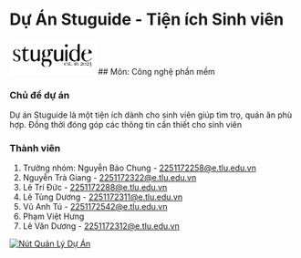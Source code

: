 # Dự Án Stuguide - Tiện ích Sinh viên
<img src="https://github.com/letungduong24/stuguide/blob/main/socialgit.png" alt="Tên mô tả ảnh" width="30%">
## Môn: Công nghệ phần mềm

### Chủ đề dự án

Dự án Stuguide là một tiện ích dành cho sinh viên giúp tìm trọ, quán ăn phù hợp. Đồng thời đóng góp các thông tin cần thiết cho sinh viên

### Thành viên

1. Trưởng nhóm: Nguyễn Bảo Chung - [2251172258@e.tlu.edu.vn](mailto:2251172258@e.tlu.edu.vn)
2. Nguyễn Trà Giang - [2251172322@e.tlu.edu.vn](mailto:2251172322@e.tlu.edu.vn)
3. Lê Trí Đức - [2251172288@e.tlu.edu.vn](mailto:2251172288@e.tlu.edu.vn)
4. Lê Tùng Dương - [2251172311@e.tlu.edu.vn](mailto:2251172311@e.tlu.edu.vn)
5. Vũ Anh Tú - [2251172542@e.tlu.edu.vn](mailto:2251172542@e.tlu.edu.vn)
6. Phạm Việt Hưng
7. Lê Văn Dương - [2251172312@e.tlu.edu.vn](mailto:2251172312@e.tlu.edu.vn)

[![Nút Quản Lý Dự Án](https://img.shields.io/badge/Quản%20Lý%20Dự%20Án-GitHub-blue.svg)](https://github.com/users/letungduong24/projects/1)

